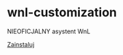 # wnl-customization

NIEOFICJALNY asystent WnL

[Zainstaluj](https://wodac.github.io/wnl-customization/dist/wnl-customization.user.js)
